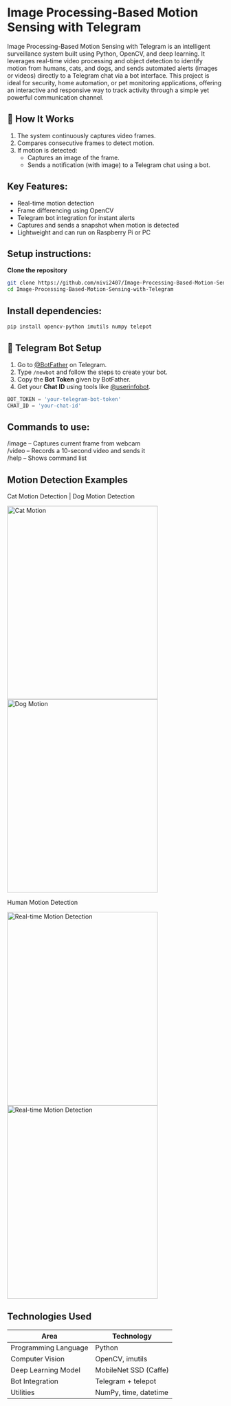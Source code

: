# Image Processing-Based Motion Sensing with Telegram

Image Processing-Based Motion Sensing with Telegram is an intelligent surveillance system built using Python, OpenCV, and deep learning. It leverages real-time video processing and object detection to identify motion from humans, cats, and dogs, and sends automated alerts (images or videos) directly to a Telegram chat via a bot interface. This project is ideal for security, home automation, or pet monitoring applications, offering an interactive and responsive way to track activity through a simple yet powerful communication channel.

## 🚀 How It Works

1. The system continuously captures video frames.
2. Compares consecutive frames to detect motion.
3. If motion is detected:
   - Captures an image of the frame.
   - Sends a notification (with image) to a Telegram chat using a bot.

## Key Features:

- Real-time motion detection
- Frame differencing using OpenCV
- Telegram bot integration for instant alerts
- Captures and sends a snapshot when motion is detected
- Lightweight and can run on Raspberry Pi or PC
  
## Setup instructions:

**Clone the repository**
   ```bash
   git clone https://github.com/nivi2407/Image-Processing-Based-Motion-Sensing-with-Telegram.git
   cd Image-Processing-Based-Motion-Sensing-with-Telegram
```
## Install dependencies:
```bash
pip install opencv-python imutils numpy telepot
```

## 🤖 Telegram Bot Setup

1. Go to [@BotFather](https://t.me/BotFather) on Telegram.
2. Type `/newbot` and follow the steps to create your bot.
3. Copy the **Bot Token** given by BotFather.
4. Get your **Chat ID** using tools like [@userinfobot](https://t.me/userinfobot).

```python
BOT_TOKEN = 'your-telegram-bot-token'
CHAT_ID = 'your-chat-id'
```

## Commands to use:
/image – Captures current frame from webcam <br>
/video – Records a 10-second video and sends it <br>
/help – Shows command list


## Motion Detection Examples

Cat Motion Detection | Dog Motion Detection
<div>
  <img src="https://github.com/nivi2407/IMAGE-PROCESSING-BASED-MOTION-SENSING-WITH-TELEGRAM/assets/79712578/8cde14a5-5d36-4e1b-8d9b-f4cbc0043a29" alt="Cat Motion" width="350" height="450" style="margin-right: 20px;">
  <img src="https://github.com/nivi2407/IMAGE-PROCESSING-BASED-MOTION-SENSING-WITH-TELEGRAM/assets/79712578/514288d3-f9d1-44ab-887b-fb11008530d0" alt="Dog Motion" width="350" height="450">
</div>

Human Motion Detection
<div>
  <img src="https://github.com/nivi2407/IMAGE-PROCESSING-BASED-MOTION-SENSING-WITH-TELEGRAM/assets/79712578/9dcdd30d-867a-44e6-8d60-5713e9be4462" alt="Real-time Motion Detection" width="350" height="450" style="margin-right: 20px;">
  <img src="https://github.com/nivi2407/IMAGE-PROCESSING-BASED-MOTION-SENSING-WITH-TELEGRAM/assets/79712578/2c08536e-0e7b-48c2-8647-8d3ffd3bdbd3" alt="Real-time Motion Detection" width="350" height="450">
</div>

## Technologies Used

| Area                   | Technology                 |
|------------------------|----------------------------|
| Programming Language   | Python                     |
| Computer Vision        | OpenCV, imutils            |
| Deep Learning Model    | MobileNet SSD (Caffe)      |
| Bot Integration        | Telegram + telepot         |
| Utilities              | NumPy, time, datetime      |

